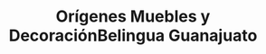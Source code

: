 ---
title: "Orígenes Muebles y DecoraciónBelingua Guanajuato"
url: /guanajuato/origenes-muebles-y-decoracionbelingua-guanajuato/
shop: muebles
---
